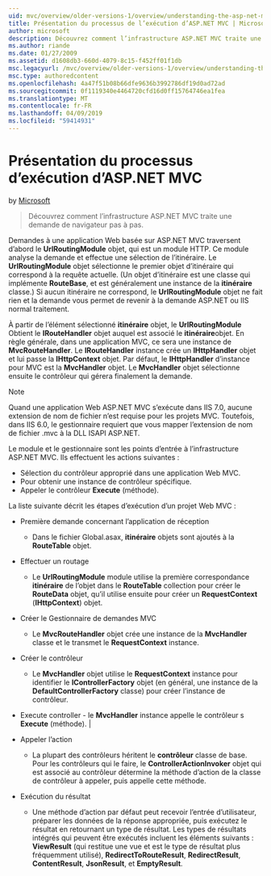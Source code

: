 ```yaml
---
uid: mvc/overview/older-versions-1/overview/understanding-the-asp-net-mvc-execution-process
title: Présentation du processus de l’exécution d’ASP.NET MVC | Microsoft Docs
author: microsoft
description: Découvrez comment l’infrastructure ASP.NET MVC traite une demande de navigateur pas à pas.
ms.author: riande
ms.date: 01/27/2009
ms.assetid: d1608db3-660d-4079-8c15-f452ff01f1db
msc.legacyurl: /mvc/overview/older-versions-1/overview/understanding-the-asp-net-mvc-execution-process
msc.type: authoredcontent
ms.openlocfilehash: 4a47f51b08b66dfe9636b3992786df19d0ad72ad
ms.sourcegitcommit: 0f1119340e4464720cfd16d0ff15764746ea1fea
ms.translationtype: MT
ms.contentlocale: fr-FR
ms.lasthandoff: 04/09/2019
ms.locfileid: "59414931"
---
```

# <a name="understanding-the-aspnet-mvc-execution-process"></a>Présentation du processus d’exécution d’ASP.NET MVC

by [Microsoft](https://github.com/microsoft)

> Découvrez comment l’infrastructure ASP.NET MVC traite une demande de navigateur pas à pas.


Demandes à une application Web basée sur ASP.NET MVC traversent d’abord le **UrlRoutingModule** objet, qui est un module HTTP. Ce module analyse la demande et effectue une sélection de l’itinéraire. Le **UrlRoutingModule** objet sélectionne le premier objet d’itinéraire qui correspond à la requête actuelle. (Un objet d’itinéraire est une classe qui implémente **RouteBase**, et est généralement une instance de la **itinéraire** classe.) Si aucun itinéraire ne correspond, le **UrlRoutingModule** objet ne fait rien et la demande vous permet de revenir à la demande ASP.NET ou IIS normal traitement.

À partir de l’élément sélectionné **itinéraire** objet, le **UrlRoutingModule** Obtient le **IRouteHandler** objet auquel est associé le **itinéraire**objet. En règle générale, dans une application MVC, ce sera une instance de **MvcRouteHandler**. Le **IRouteHandler** instance crée un **IHttpHandler** objet et lui passe la **IHttpContext** objet. Par défaut, le **IHttpHandler** d’instance pour MVC est la **MvcHandler** objet. Le **MvcHandler** objet sélectionne ensuite le contrôleur qui gérera finalement la demande.

> [!NOTE]
> Quand une application Web ASP.NET MVC s’exécute dans IIS 7.0, aucune extension de nom de fichier n’est requise pour les projets MVC. Toutefois, dans IIS 6.0, le gestionnaire requiert que vous mapper l’extension de nom de fichier .mvc à la DLL ISAPI ASP.NET.


Le module et le gestionnaire sont les points d’entrée à l’infrastructure ASP.NET MVC. Ils effectuent les actions suivantes :

- Sélection du contrôleur approprié dans une application Web MVC.
- Pour obtenir une instance de contrôleur spécifique.
- Appeler le contrôleur **Execute** (méthode).

La liste suivante décrit les étapes d’exécution d’un projet Web MVC :

- Première demande concernant l’application de réception 

    - Dans le fichier Global.asax, **itinéraire** objets sont ajoutés à la **RouteTable** objet.
- Effectuer un routage 

    - Le **UrlRoutingModule** module utilise la première correspondance **itinéraire** de l’objet dans le **RouteTable** collection pour créer le **RouteData** objet, qu’il utilise ensuite pour créer un **RequestContext** (**IHttpContext**) objet.
- Créer le Gestionnaire de demandes MVC 

    - Le **MvcRouteHandler** objet crée une instance de la **MvcHandler** classe et le transmet le **RequestContext** instance.
- Créer le contrôleur 

    - Le **MvcHandler** objet utilise le **RequestContext** instance pour identifier le **IControllerFactory** objet (en général, une instance de la  **DefaultControllerFactory** classe) pour créer l’instance de contrôleur.
- Execute controller - le **MvcHandler** instance appelle le contrôleur s **Execute** (méthode). |
- Appeler l’action 

    - La plupart des contrôleurs héritent le **contrôleur** classe de base. Pour les contrôleurs qui le faire, le **ControllerActionInvoker** objet qui est associé au contrôleur détermine la méthode d’action de la classe de contrôleur à appeler, puis appelle cette méthode.
- Exécution du résultat 

    - Une méthode d’action par défaut peut recevoir l’entrée d’utilisateur, préparer les données de la réponse appropriée, puis exécutez le résultat en retournant un type de résultat. Les types de résultats intégrés qui peuvent être exécutés incluent les éléments suivants : **ViewResult** (qui restitue une vue et est le type de résultat plus fréquemment utilisé), **RedirectToRouteResult**, **RedirectResult**, **ContentResult**,  **JsonResult**, et **EmptyResult**.
